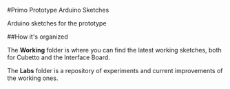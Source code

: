 #Primo Prototype Arduino Sketches

Arduino sketches for the prototype

##How it's organized

The **Working** folder is where you can find the latest working sketches, both for Cubetto and the Interface Board.

The **Labs** folder is a repository of experiments and current improvements of the working ones.
